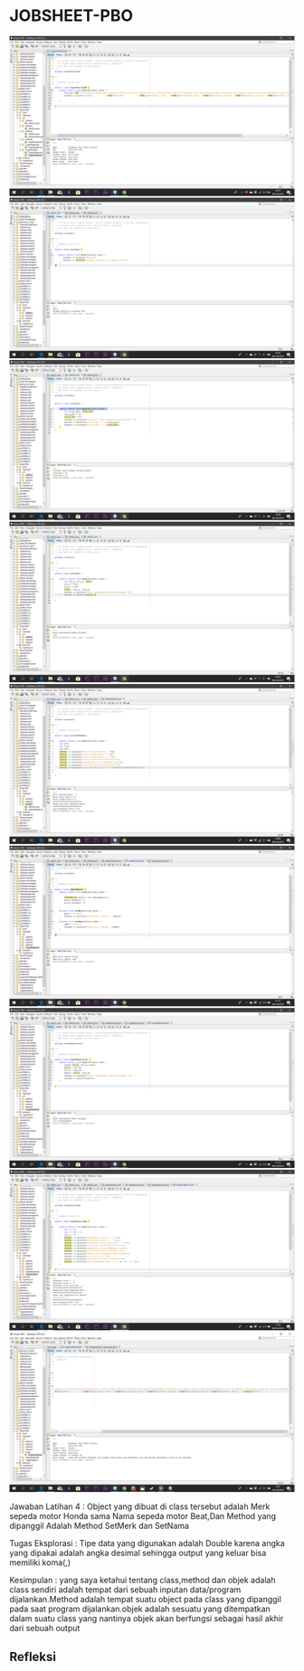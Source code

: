 # JOBSHEET-PBO
![Alt Teks](https://github.com/Richmondjanusrafiiaryanto/JOBSHEET-PBO/blob/master/Screenshot%20(442).png)
![Alt Teks](https://github.com/Richmondjanusrafiiaryanto/JOBSHEET-PBO/blob/master/Screenshot%20(433).png)
![Alt Teks](https://github.com/Richmondjanusrafiiaryanto/JOBSHEET-PBO/blob/master/Screenshot%20(434).png)
![Alt Teks](https://github.com/Richmondjanusrafiiaryanto/JOBSHEET-PBO/blob/master/Screenshot%20(435).png)
![Alt Teks](https://github.com/Richmondjanusrafiiaryanto/JOBSHEET-PBO/blob/master/Screenshot%20(436).png)
![Alt Teks](https://github.com/Richmondjanusrafiiaryanto/JOBSHEET-PBO/blob/master/Screenshot%20(437).png)
![Alt Teks](https://github.com/Richmondjanusrafiiaryanto/JOBSHEET-PBO/blob/master/Screenshot%20(438).png)
![Alt Teks](https://github.com/Richmondjanusrafiiaryanto/JOBSHEET-PBO/blob/master/Screenshot%20(439).png)
![Alt Teks](https://github.com/Richmondjanusrafiiaryanto/JOBSHEET-PBO/blob/master/Screenshot%20(445).png)

Jawaban 
Latihan 4 :
Object yang dibuat di class tersebut adalah Merk sepeda motor Honda sama Nama sepeda motor Beat,Dan Method yang dipanggil Adalah Method SetMerk dan SetNama

Tugas Eksplorasi : 
Tipe data yang digunakan adalah Double karena angka yang dipakai adalah angka desimal sehingga output yang keluar bisa memiliki koma(,)

Kesimpulan :
yang saya ketahui tentang class,method dan objek adalah class sendiri adalah tempat dari sebuah inputan data/program dijalankan.Method adalah tempat suatu object pada class yang dipanggil pada saat program dijalankan.objek adalah sesuatu yang ditempatkan dalam suatu class yang nantinya objek akan berfungsi sebagai hasil akhir dari sebuah output

Refleksi
-
